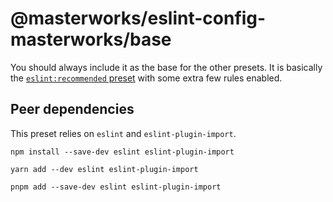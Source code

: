 # @masterworks/eslint-config-masterworks/base

You should always include it as the base for the other presets. It is basically the [`eslint:recommended` preset](https://eslint.org/docs/rules/) with some extra few rules enabled.

## Peer dependencies

This preset relies on `eslint` and `eslint-plugin-import`.

```shell
npm install --save-dev eslint eslint-plugin-import
```

```shell
yarn add --dev eslint eslint-plugin-import
```

```shell
pnpm add --save-dev eslint eslint-plugin-import
```
